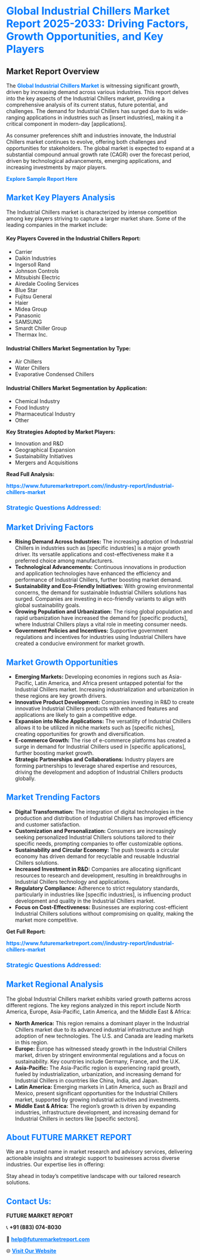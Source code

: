 <h1 style="color: #007BFF;">Global Industrial Chillers Market Report 2025-2033: Driving Factors, Growth Opportunities, and Key Players</h1>

<section id="overview">
<h2>Market Report Overview</h2>
<p>The <a href="https://www.futuremarketreport.com//industry-report/industrial-chillers-market" style="color: #007BFF; text-decoration: none;"><strong>Global Industrial Chillers Market</strong></a> is witnessing significant growth, driven by increasing demand across various industries. This report delves into the key aspects of the Industrial Chillers market, providing a comprehensive analysis of its current status, future potential, and challenges. The demand for Industrial Chillers has surged due to its wide-ranging applications in industries such as [insert industries], making it a critical component in modern-day [applications].</p>
<p>As consumer preferences shift and industries innovate, the Industrial Chillers market continues to evolve, offering both challenges and opportunities for stakeholders. The global market is expected to expand at a substantial compound annual growth rate (CAGR) over the forecast period, driven by technological advancements, emerging applications, and increasing investments by major players.</p>
</section>

<section id="overview">
<p><a href="https://www.futuremarketreport.com//request-sample/reportId=89934" style="color: #007BFF; text-decoration: none;"><strong>Explore Sample Report Here</strong></a></p>
</section>

<section id="key-players">
<h2 style="color: #007BFF;">Market Key Players Analysis</h2>
<p>The Industrial Chillers market is characterized by intense competition among key players striving to capture a larger market share. Some of the leading companies in the market include:</p>
<h4>Key Players Covered in the Industrial Chillers Report:</h4>
<ul><li>Carrier</li><li>Daikin Industries</li><li>Ingersoll Rand</li><li>Johnson Controls</li><li>Mitsubishi Electric</li><li>Airedale Cooling Services</li><li>Blue Star</li><li>Fujitsu General</li><li>Haier</li><li>Midea Group</li><li>Panasonic</li><li>SAMSUNG</li><li>Smardt Chiller Group</li><li>Thermax Inc.</li></ul>
<h4>Industrial Chillers Market Segmentation by Type:</h4>
<ul><li>Air Chillers</li><li>Water Chillers</li><li>Evaporative Condensed Chillers</li></ul>

<h4>Industrial Chillers Market Segmentation by Application:</h4>
<ul><li>Chemical Industry</li><li>Food Industry</li><li>Pharmaceutical Industry</li><li>Other</li></ul>
<p><strong>Key Strategies Adopted by Market Players:</strong></p>
<ul>
<li>Innovation and R&D</li>
<li>Geographical Expansion</li>
<li>Sustainability Initiatives</li>
<li>Mergers and Acquisitions</li>
</ul>
</section>

<section>
<p><strong>Read Full Analysis: </strong></p><a href="https://www.futuremarketreport.com//industry-report/industrial-chillers-market" style="color: #007BFF; text-decoration: none;"><strong>https://www.futuremarketreport.com//industry-report/industrial-chillers-market</strong></a>
<h3 style="color: #007BFF;">Strategic Questions Addressed:</h3>
</section>

<section id="driving-factors">
<h2 style="color: #007BFF;">Market Driving Factors</h2>
<ul>
<li><strong>Rising Demand Across Industries:</strong> The increasing adoption of Industrial Chillers in industries such as [specific industries] is a major growth driver. Its versatile applications and cost-effectiveness make it a preferred choice among manufacturers.</li>
<li><strong>Technological Advancements:</strong> Continuous innovations in production and application technologies have enhanced the efficiency and performance of Industrial Chillers, further boosting market demand.</li>
<li><strong>Sustainability and Eco-Friendly Initiatives:</strong> With growing environmental concerns, the demand for sustainable Industrial Chillers solutions has surged. Companies are investing in eco-friendly variants to align with global sustainability goals.</li>
<li><strong>Growing Population and Urbanization:</strong> The rising global population and rapid urbanization have increased the demand for [specific products], where Industrial Chillers plays a vital role in meeting consumer needs.</li>
<li><strong>Government Policies and Incentives:</strong> Supportive government regulations and incentives for industries using Industrial Chillers have created a conducive environment for market growth.</li>
</ul>
</section>

<section id="growth-opportunities">
<h2 style="color: #007BFF;">Market Growth Opportunities</h2>
<ul>
<li><strong>Emerging Markets:</strong> Developing economies in regions such as Asia-Pacific, Latin America, and Africa present untapped potential for the Industrial Chillers market. Increasing industrialization and urbanization in these regions are key growth drivers.</li>
<li><strong>Innovative Product Development:</strong> Companies investing in R&D to create innovative Industrial Chillers products with enhanced features and applications are likely to gain a competitive edge.</li>
<li><strong>Expansion into Niche Applications:</strong> The versatility of Industrial Chillers allows it to be utilized in niche markets such as [specific niches], creating opportunities for growth and diversification.</li>
<li><strong>E-commerce Growth:</strong> The rise of e-commerce platforms has created a surge in demand for Industrial Chillers used in [specific applications], further boosting market growth.</li>
<li><strong>Strategic Partnerships and Collaborations:</strong> Industry players are forming partnerships to leverage shared expertise and resources, driving the development and adoption of Industrial Chillers products globally.</li>
</ul>
</section>

<section id="trending-factors">
<h2 style="color: #007BFF;">Market Trending Factors</h2>
<ul>
<li><strong>Digital Transformation:</strong> The integration of digital technologies in the production and distribution of Industrial Chillers has improved efficiency and customer satisfaction.</li>
<li><strong>Customization and Personalization:</strong> Consumers are increasingly seeking personalized Industrial Chillers solutions tailored to their specific needs, prompting companies to offer customizable options.</li>
<li><strong>Sustainability and Circular Economy:</strong> The push towards a circular economy has driven demand for recyclable and reusable Industrial Chillers solutions.</li>
<li><strong>Increased Investment in R&D:</strong> Companies are allocating significant resources to research and development, resulting in breakthroughs in Industrial Chillers technology and applications.</li>
<li><strong>Regulatory Compliance:</strong> Adherence to strict regulatory standards, particularly in industries like [specific industries], is influencing product development and quality in the Industrial Chillers market.</li>
<li><strong>Focus on Cost-Effectiveness:</strong> Businesses are exploring cost-efficient Industrial Chillers solutions without compromising on quality, making the market more competitive.</li>
</ul>
</section>

<section>
<p><strong>Get Full Report: </strong></p><a href="https://www.futuremarketreport.com//industry-report/industrial-chillers-market" style="color: #007BFF; text-decoration: none;"><strong>https://www.futuremarketreport.com//industry-report/industrial-chillers-market</strong></a>
<h3 style="color: #007BFF;">Strategic Questions Addressed:</h3>
</section>


<section id="regional-analysis">
<h2 style="color: #007BFF;">Market Regional Analysis</h2>
<p>The global Industrial Chillers market exhibits varied growth patterns across different regions. The key regions analyzed in this report include North America, Europe, Asia-Pacific, Latin America, and the Middle East & Africa:</p>
<ul>
<li><strong>North America:</strong> This region remains a dominant player in the Industrial Chillers market due to its advanced industrial infrastructure and high adoption of new technologies. The U.S. and Canada are leading markets in this region.</li>
<li><strong>Europe:</strong> Europe has witnessed steady growth in the Industrial Chillers market, driven by stringent environmental regulations and a focus on sustainability. Key countries include Germany, France, and the U.K.</li>
<li><strong>Asia-Pacific:</strong> The Asia-Pacific region is experiencing rapid growth, fueled by industrialization, urbanization, and increasing demand for Industrial Chillers in countries like China, India, and Japan.</li>
<li><strong>Latin America:</strong> Emerging markets in Latin America, such as Brazil and Mexico, present significant opportunities for the Industrial Chillers market, supported by growing industrial activities and investments.</li>
<li><strong>Middle East & Africa:</strong> The region’s growth is driven by expanding industries, infrastructure development, and increasing demand for Industrial Chillers in sectors like [specific sectors].</li>
</ul>
</section>

<footer>
<h2 style="color: #007BFF;">About FUTURE MARKET REPORT</h2>
<p>We are a trusted name in market research and advisory services, delivering actionable insights and strategic support to businesses across diverse industries. Our expertise lies in offering:</p>

<p>Stay ahead in today’s competitive landscape with our tailored research solutions.</p>

<h2 style="color: #007BFF;">Contact Us:</h2>
<p><strong>FUTURE MARKET REPORT</strong></p>
<p>📞 <strong>+91 (883) 074-8030</strong></p>
<p>📧 <strong><a href="mailto:help@futuremarketreport.com" style="color: #007BFF;">help@futuremarketreport.com</a></strong></p>
<p>🌐 <strong><a href="https://www.futuremarketreport.com/" style="color: #007BFF;">Visit Our Website</a></strong></p>
</footer>
